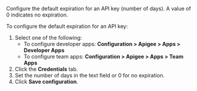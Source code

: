 Configure the default expiration for an API key (number of days). A value of 0 indicates no expiration.

To configure the default expiration for an API key:

1. Select one of the following:  
   * To configure developer apps: **Configuration > Apigee > Apps > Developer Apps**  
   * To configure team apps: **Configuration > Apigee > Apps > Team Apps**
2. Click the **Credentials** tab.
3. Set the number of days in the text field or 0 for no expiration.
4. Click **Save configuration**.